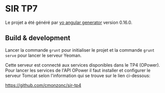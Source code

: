 # SIR TP7

Le projet a été généré par [yo angular generator](https://github.com/yeoman/generator-angular)
version 0.16.0.

## Build & development

Lancer la commande `grunt` pour initialiser le projet et la commande `grunt serve` pour lancer le serveur Yeoman.

Cette serveur est connecté aux services disponibles dans le TP4 (OPower). Pour lancer les services de l'API OPower il faut installer et configurer le serveur Tomcat selon l'information qui se trouve sur le lien ci-dessous:

https://github.com/cmonzonc/sir-tp4
